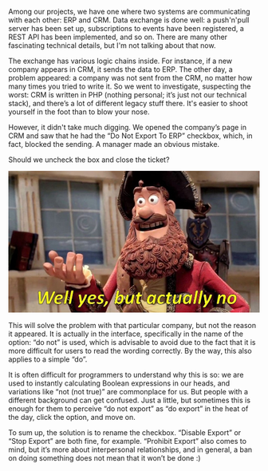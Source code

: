 ﻿Among our projects, we have one where two systems are communicating with each other: ERP and CRM. Data exchange is done well: a push'n'pull server has been set up, subscriptions to events have been registered, a REST API has been implemented, and so on. There are many other fascinating technical details, but I'm not talking about that now.

The exchange has various logic chains inside. For instance, if a new company appears in CRM, it sends the data to ERP. The other day, a problem appeared: a company was not sent from the CRM, no matter how many times you tried to write it. So we went to investigate, suspecting the worst: CRM is written in PHP (nothing personal; it’s just not our technical stack), and there’s a lot of different legacy stuff there. It's easier to shoot yourself in the foot than to blow your nose.

However, it didn't take much digging. We opened the company’s page in CRM and saw that he had the “Do Not Export To ERP” checkbox, which, in fact, blocked the sending. A manager made an obvious mistake.

Should we uncheck the box and close the ticket?

![Well yes, but actually no](actually.jpg)

This will solve the problem with that particular company, but not the reason it appeared. It is actually in the interface, specifically in the name of the option: “do not” is used, which is advisable to avoid due to the fact that it is more difficult for users to read the wording correctly. By the way, this also applies to a simple “do”.

It is often difficult for programmers to understand why this is so: we are used to instantly calculating Boolean expressions in our heads, and variations like “not (not true)” are commonplace for us. But people with a different background can get confused. Just a little, but sometimes this is enough for them to perceive “do not export” as “do export” in the heat of the day, click the option, and move on.

To sum up, the solution is to rename the checkbox. “Disable Export” or “Stop Export” are both fine, for example. “Prohibit Export” also comes to mind, but it’s more about interpersonal relationships, and in general, a ban on doing something does not mean that it won’t be done :)